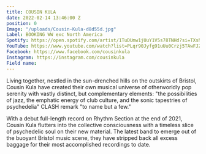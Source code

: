 ```yaml
---
title: COUSIN KULA
date: 2022-02-14 13:46:00 Z
position: 0
Image: "/uploads/Cousin-Kula-d8d55d.jpg"
Label: BOOKING WW exc North America
Spotify: https://open.spotify.com/artist/1TuDUmw1jUuY1V5s78TNHd?si=TXsNRP_bSdu7IQj04QSuyA
YouTube: https://www.youtube.com/watch?list=PLqr90Jyfg91uUu0Crzj5TAwFJZdoz3w5A&v=n1tEVpgvX1s&feature=emb_title&ab_channel=CousinKula
Facebook: https://www.facebook.com/cousinkula
Instagram: https://instagram.com/cousinkula
Field name: 
---
```


Living together, nestled in the sun-drenched hills on the outskirts of Bristol, Cousin Kula have created their own musical universe of otherworldly pop serenity with vastly distinct, but complementary elements: "the possibilities of jazz, the emphatic energy of club culture, and the sonic tapestries of psychedelia" CLASH remark "to name but a few."

With a debut full-length record on Rhythm Section at the end of 2021, Cousin Kula flutters into the collective consciousness with a timeless slice of psychedelic soul on their new material. The latest band to emerge out of the buoyant Bristol music scene, they have stripped back all excess baggage for their most accomplished recordings to date.